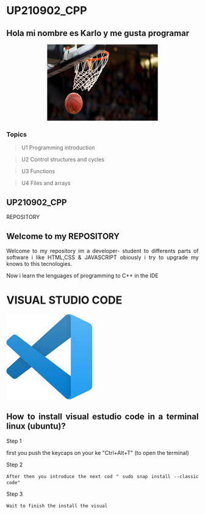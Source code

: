 # UP210902_CPP

## Hola mi nombre es Karlo y me gusta programar 



<div align="center" >

<img alt="dev2" height="200" width= "290" src="imagenes/caca.jpg"/>

<div>

<div align ="justify">

### Topics
> U1 Programming introduction

> U2 Control structures and cycles

> U3 Functions

> U4 Files and arrays

<div>

## UP210902_CPP

REPOSITORY

## Welcome to my REPOSITORY

Welcome to my repository im a developer-
student to differents parts of software i like HTML,CSS & JAVASCRIPT obiously i try to upgrade my knows to this tecnologies.

Now i learn the lenguages of programming to C++ in the IDE

# VISUAL STUDIO CODE
  ![](imagenes/perroslocos.jpeg)

## How to install visual estudio code in a terminal  linux (ubuntu)?

Step 1

first you push the keycaps on your ke "Ctrl+Alt+T" (to open the terminal)

Step 2

    After then you introduce the next cod " sudo snap install --classic code"


Step 3

    Wait to finish the install the visual
    





